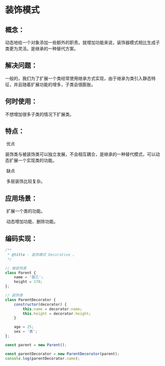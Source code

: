 # 装饰模式

## 概念：

​	动态地给一个对象添加一些额外的职责。就增加功能来说，装饰器模式相比生成子类更为灵活。是继承的一种替代方案。



## 解决问题：

​	一般的，我们为了扩展一个类经常使用继承方式实现，由于继承为类引入静态特征，并且随着扩展功能的增多，子类会很膨胀。



## 何时使用：

不想增加很多子类的情况下扩展类。



## 特点：

​	优点

​	装饰类与被装饰类可以独立发展，不会相互耦合，是继承的一种替代模式，可以动态扩展一个实现类的功能。



​	缺点

​	多层装饰比较复杂。



## 应用场景：

​	扩展一个类的功能。

​	动态增加功能、删除功能。



## 编码实现：

```js
/**
 * @title : 装饰模式 Decorative 。
 */

// 被装饰类
class Parent {
	name = '张三';
	height = 170;
};

// 装饰类
class ParentDecorator {
	constructor(decorator) {
		this.name = decorator.name;
		this.height = decorator.height;
	}

	age = 25;
	sex = '男';
};

const parent = new Parent();

const parentDecorator = new ParentDecorator(parent);
console.log(parentDecorator.name);
```